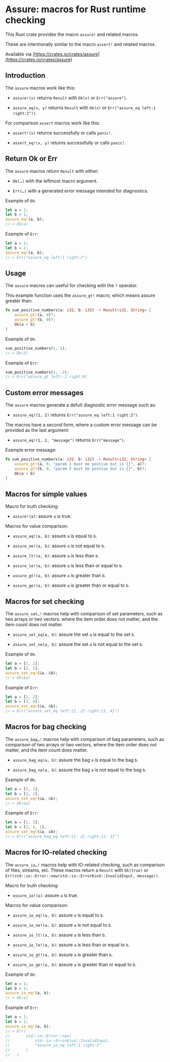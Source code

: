 # Assure: macros for Rust runtime checking

This Rust crate provides the macro `assure!` and related macros.

These are intentionally similar to the macro `assert!` and related macros.

Available via [https://crates.io/crates/assure](https://crates.io/crates/assure)


## Introduction

The `assure` macros work like this:

* `assure!(x)` returns `Result` with `Ok(x)` or `Err("assure")`.

* `assure_eq(x, y)` returns `Result` with `Ok(x)` or `Err("assure_eq left:1 right:2"))`.

For comparison `assert` macros work like this:

* `assert!(x)` returns successfully or calls `panic!`.

* `assert_eq!(x, y)` returns successfully or calls `panic!`.


## Return Ok or Err

The `assure` macros return `Result` with either:

* `Ok(…)` with the leftmost macro argument.

* `Err(…)` with a generated error message intended for diagnostics.

Example of `Ok`:

```rust
let a = 1;
let b = 1;
assure_eq!(a, b);
//-> Ok(a)
```

Example of `Err`:

```rust
let a = 1;
let b = 2;
assure_eq!(a, b);
//-> Err("assure_eq left:1 right:2")
```


## Usage

The `assure` macros can useful for checking with the `?` operator.

This example function uses the `assure_gt!` macro, which means assure greater than:

```rust
fn sum_positive_numbers(a: i32, b: i32) -> Result<i32, String> {
    assure_gt!(a, 0)?;
    assure_gt!(b, 0)?;
    Ok(a + b)
}
```

Example of `Ok`:

```rust
sum_positive_numbers(1, 2);
//-> Ok(3)
```

Example of `Err`:

```rust
sum_positive_numbers(1, -2);
//-> Err("assure_gt left:-2 right:0)
```


## Custom error messages

The `assure` macros generate a defult diagnostic error message such as:

* `assure_eq!(1, 2)` returns `Err("assure_eq left:1 right:2")`.

The macros have a second form, where a custom error message can be provided
 as the last argument:

* `assure_eq!(1, 2, "message")` returns `Err("message")`.

Example error message:

```rust
fn sum_positive_numbers(a: i32, b: i32) -> Result<i32, String> {
    assure_gt!(a, 0, "param 1 must be postive but is {}", a)?;
    assure_gt!(b, 0, "param 2 must be postive but is {}", b)?;
    Ok(a + b)
}
```


## Macros for simple values

Macro for truth checking:

* `assure!(a)`: assure `a` is true.

Macros for value comparison:

* `assure_eq!(a, b)`: assure `a` is equal to `b`.

* `assure_ne!(a, b)`: assure `a` is not equal to `b`.

* `assure_lt!(a, b)`: assure `a` is less than `b`.

* `assure_le!(a, b)`: assure `a` is less than or equal to `b`.

* `assure_gt!(a, b)`: assure `a` is greater than `b`.

* `assure_ge!(a, b)`: assure `a` is greater than or equal to `b`.


## Macros for set checking

The `assure_set…!` macros help with comparison of set parameters, such as two arrays or two vectors. where the item order does not matter, and the item count does not matter.

* `assure_set_eq(a, b)`: assure the set `a` is equal to the set `b`.

* `assure_set_ne(a, b)`: assure the set `a` is not equal to the set `b`.

Example of `Ok`:

```rust
let a = [1, 2];
let b = [2, 1];
assure_set_eq!(&a, &b);
//-> Ok(&a)
```

Example of `Err`:

```rust
let a = [1, 2];
let b = [3, 4];
assure_set_eq!(&a, &b);
//-> Err("assure_set_eq left:{1, 2} right:{3, 4}")
```


## Macros for bag checking

The `assure_bag…!` macros help with comparison of bag parameters, such as comparison of two arrays or two vectors, where the item order does not matter, and the item count does matter.

* `assure_bag_eq(a, b)`: assure the bag `a` is equal to the bag `b`.

* `assure_bag_ne(a, b)`: assure the bag `a` is not equal to the bag `b`.

Example of `Ok`:

```rust
let a = [1, 1];
let b = [1, 1];
assure_set_eq!(&a, &b);
//-> Ok(&a)
```

Example of `Err`:

```rust
let a = [1, 1];
let b = [1, 1, 1];
assure_set_eq!(&a, &b);
//-> Err("assure_bag_eq left:{1: 2} right:{1: 3}")
```


## Macros for IO-related checking

The `assure_io…!` macros help with IO-related checking, such as comparison of files, streams, etc. These macros return a `Result` with `Ok(true)` or `Err(std::io::Error::new(std::io::ErrorKind::InvalidInput, message))`.

Macro for truth checking:

* `assure_io!(a)`: assure `a` is true.

Macros for value comparison:

* `assure_io_eq!(a, b)`: assure `a` is equal to `b`.

* `assure_io_ne!(a, b)`: assure `a` is not equal to `b`.

* `assure_io_lt!(a, b)`: assure `a` is less than `b`.

* `assure_io_le!(a, b)`: assure `a` is less than or equal to `b`.

* `assure_io_gt!(a, b)`: assure `a` is greater than `b`.

* `assure_io_ge!(a, b)`: assure `a` is greater than or equal to `b`.

Example of `Ok`:

```rust
let a = 1;
let b = 1;
assure_io_eq!(a, b);
//-> Ok(a)
```

Example of `Err`:

```rust
let a = 1;
let b = 2;
assure_io_eq!(a, b);
//-> Err(
//       std::io::Error::new(
//           std::io::ErrorKind::InvalidInput, 
//           "assure_io_eq left:1 right:2"
//       )
//   )
```

